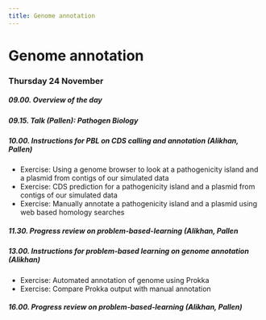 ```yaml
---
title: Genome annotation
---
```

# Genome annotation

### Thursday  24 November

##### 09.00. Overview of the day

##### 09.15. Talk (Pallen):  *Pathogen Biology*

##### 10.00. Instructions for PBL on CDS calling and annotation (Alikhan, Pallen)

- Exercise: Using a genome browser to look at a pathogenicity island and a plasmid from contigs of our simulated data
- Exercise: CDS prediction for a pathogenicity island and a plasmid from contigs of our simulated data
- Exercise: Manually annotate a pathogenicity island and a plasmid using web based homology searches

##### 11.30. Progress review on problem-based-learning (Alikhan, Pallen

##### 13.00. Instructions for problem-based learning on genome annotation (Alikhan)

- Exercise: Automated annotation of genome using Prokka
- Exercise: Compare Prokka output with manual annotation

##### 16.00. Progress review on problem-based-learning (Alikhan, Pallen)
